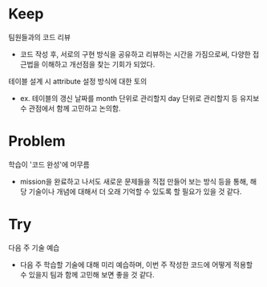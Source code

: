 # Keep
팀원들과의 코드 리뷰
- 코드 작성 후, 서로의 구현 방식을 공유하고 리뷰하는 시간을 가짐으로써, 다양한 접근법을 이해하고 개선점을 찾는 기회가 되었다.

테이블 설계 시 attribute 설정 방식에 대한 토의
- ex. 테이블의 갱신 날짜를 month 단위로 관리할지 day 단위로 관리할지 등 유지보수 관점에서 함께 고민하고 논의함.

# Problem
학습이 '코드 완성'에 머무름
- mission을 완료하고 나서도 새로운 문제들을 직접 만들어 보는 방식 등을 통해, 해당 기술이나 개념에 대해서 더 오래 기억할 수 있도록 할 필요가 있을 것 같다.

# Try
다음 주 기술 예습
- 다음 주 학습할 기술에 대해 미리 예습하며, 이번 주 작성한 코드에 어떻게 적용할 수 있을지 팀과 함께 고민해 보면 좋을 것 같다.